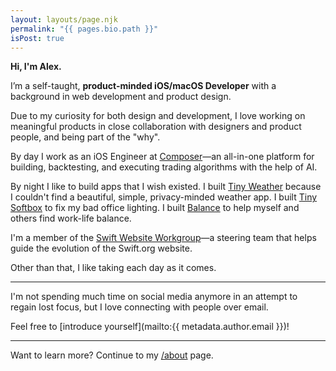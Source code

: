 ```yaml
---
layout: layouts/page.njk
permalink: "{{ pages.bio.path }}"
isPost: true
---
```


**Hi, I'm Alex.**

I’m a self-taught, **product-minded iOS/macOS Developer** with a background in web development and product design.

Due to my curiosity for both design and development, I love working on meaningful products in close collaboration with designers and product people, and being part of the "why".

By day I work as an iOS Engineer at [Composer](https://composer.trade)—an all-in-one platform for building, backtesting, and executing trading algorithms with the help of AI.

By night I like to build apps that I wish existed. I built [Tiny Weather](/apps/tiny-weather) because I couldn't find a beautiful, simple, privacy-minded weather app. I built [Tiny Softbox](/apps/tiny-softbox) to fix my bad office lighting. I built [Balance](/apps/balance) to help myself and others find work-life balance.

I'm a member of the [Swift Website Workgroup](https://www.swift.org/website-workgroup/)—a steering team that helps guide the evolution of the Swift.org website.

Other than that, I like taking each day as it comes.

---

I'm not spending much time on social media anymore in an attempt to regain lost focus, but I love connecting with people over email.

Feel free to [introduce yourself](mailto:{{ metadata.author.email }})!

---

Want to learn more? Continue to my [/about](/about) page.
